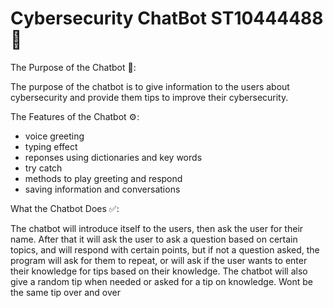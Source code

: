 # Cybersecurity ChatBot ST10444488 🤖

The Purpose of the Chatbot 🔎:

The purpose of the chatbot is to give information to the users about cybersecurity and provide them tips to improve their cybersecurity.


The Features of the Chatbot ⚙️:
- voice greeting
- typing effect
- reponses using dictionaries and key words
- try catch
- methods to play greeting and respond
- saving information and conversations


What the Chatbot Does ✅:

The chatbot will introduce itself to the users, then ask the user for their name. After that it will ask the user to ask a question based on certain topics, and will respond with certain points, but if not a question asked, the program will ask for them to repeat, or will ask if the user wants to enter their knowledge for tips based on their knowledge.
The chatbot will also give a random tip when needed or asked for a tip on knowledge. Wont be the same tip over and over
